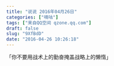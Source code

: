 ```yaml
---
title: "说说 2016年04月26日"
categories: ["嘀咕"]
tags: ["来自QQ空间 qzone.qq.com"]
draft: false
slug: "9XfBdD"
date: "2016-04-26 10:26:18"
---
```


「你不要用战术上的勤奋掩盖战略上的懒惰」
